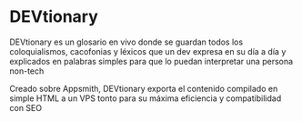 DEVtionary
=================

DEVtionary es un glosario en vivo donde se guardan todos los coloquialismos, cacofonias y léxicos que un dev expresa en su día a día y explicados en palabras simples para que lo puedan interpretar una persona non-tech

Creado sobre Appsmith, DEVtionary exporta el contenido compilado en simple HTML a un VPS tonto para su máxima eficiencia y compatibilidad con SEO
